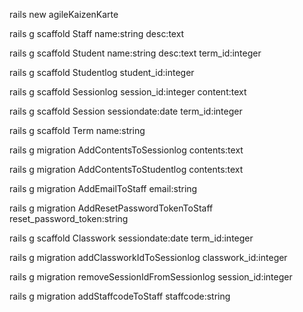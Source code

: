 rails new agileKaizenKarte

rails g scaffold Staff name:string desc:text

rails g scaffold Student name:string desc:text term_id:integer

rails g scaffold Studentlog student_id:integer

rails g scaffold Sessionlog session_id:integer content:text

rails g scaffold Session sessiondate:date term_id:integer

rails g scaffold Term name:string

rails g migration AddContentsToSessionlog contents:text

rails g migration AddContentsToStudentlog contents:text

rails g migration AddEmailToStaff email:string

rails g migration AddResetPasswordTokenToStaff reset_password_token:string

rails g scaffold Classwork sessiondate:date term_id:integer

rails g migration addClassworkIdToSessionlog classwork_id:integer

rails g migration removeSessionIdFromSessionlog session_id:integer

rails g migration addStaffcodeToStaff staffcode:string

